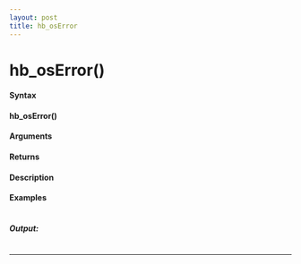 ```yaml
---
layout: post
title: hb_osError
---
```


# hb_osError()


#### Syntax

#### hb_osError()

#### Arguments

#### Returns

#### Description

#### Examples

```

```

##### Output:

```

```

---